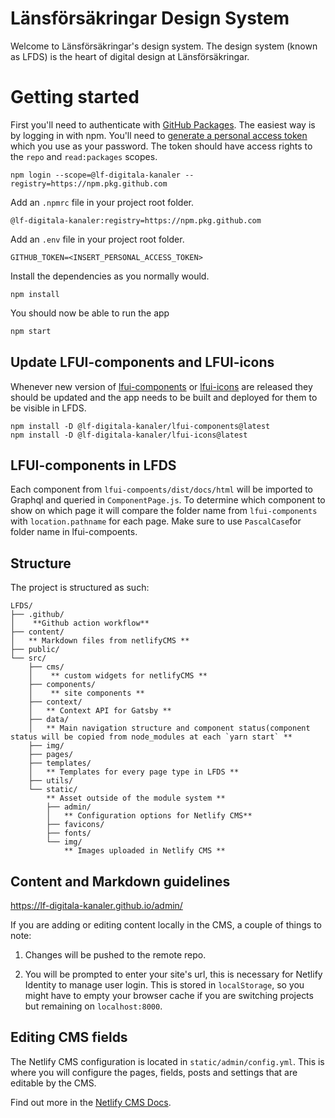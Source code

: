 # Länsförsäkringar Design System

Welcome to Länsförsäkringar's design system. The design system (known as LFDS)
is the heart of digital design at Länsförsäkringar.

# Getting started

First you'll need to authenticate with [GitHub Packages][github-packages]. The
easiest way is by logging in with npm. You'll need to [generate a personal
access token][personal-access-token] which you use as your password. The token
should have access rights to the `repo` and `read:packages` scopes.

```
npm login --scope=@lf-digitala-kanaler --registry=https://npm.pkg.github.com
```

Add an `.npmrc` file in your project root folder.

```
@lf-digitala-kanaler:registry=https://npm.pkg.github.com
```

Add an `.env` file in your project root folder.

```
GITHUB_TOKEN=<INSERT_PERSONAL_ACCESS_TOKEN>
```

Install the dependencies as you normally would.

```
npm install
```

You should now be able to run the app

```bash
npm start
```

## Update LFUI-components and LFUI-icons

Whenever new version of [lfui-components][lfui-components] or
[lfui-icons][lfui-icons] are released they should be updated and the app needs
to be built and deployed for them to be visible in LFDS.

```
npm install -D @lf-digitala-kanaler/lfui-components@latest
npm install -D @lf-digitala-kanaler/lfui-icons@latest
```

## LFUI-components in LFDS

Each component from `lfui-compoents/dist/docs/html` will be imported to Graphql
and queried in `ComponentPage.js`.
To determine which component to show on which page it will compare the folder
name from `lfui-components` with `location.pathname` for each page.
Make sure to use `PascalCase`for folder name in lfui-compoents.

## Structure

The project is structured as such:

```
LFDS/
├── .github/
│    **Github action workflow**
├── content/
│   ** Markdown files from netlifyCMS **
├── public/
└── src/
    ├── cms/
    │    ** custom widgets for netlifyCMS **
    ├── components/
    │    ** site components **
    ├── context/
    │   ** Context API for Gatsby **
    ├── data/
    │   ** Main navigation structure and component status(component status will be copied from node_modules at each `yarn start` **
    ├── img/
    ├── pages/
    ├── templates/
    │   ** Templates for every page type in LFDS **
    ├── utils/
    └── static/
        ** Asset outside of the module system **
        ├── admin/
        │   ** Configuration options for Netlify CMS**
        ├── favicons/
        ├── fonts/
        └── img/
            ** Images uploaded in Netlify CMS **
```

## Content and Markdown guidelines

https://lf-digitala-kanaler.github.io/admin/

If you are adding or editing content locally in the CMS, a couple of things to
note:

1.  Changes will be pushed to the remote repo.

2.  You will be prompted to enter your site's url, this is necessary for Netlify
Identity to manage user login. This is stored in `localStorage`, so you might
have to empty your browser cache if you are switching projects but remaining on
`localhost:8000`.

## Editing CMS fields

The Netlify CMS configuration is located in `static/admin/config.yml`. This is
where you will configure the pages, fields, posts and settings that are editable
by the CMS.

Find out more in the [Netlify CMS Docs][netlify-cms-docs].

[github-packages]: https://docs.github.com/en/packages/working-with-a-github-packages-registry/working-with-the-npm-registry#authenticating-to-github-packages
[personal-access-token]: https://docs.github.com/en/authentication/keeping-your-account-and-data-secure/creating-a-personal-access-token
[lfui-components]: https://github.com/LF-digitala-kanaler/LFUI-components
[lfui-icons]: https://github.com/LF-digitala-kanaler/LFUI-icons
[netlify-cms-docs]: https://www.netlifycms.org/docs/#configuration
